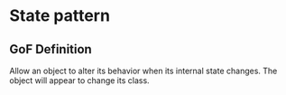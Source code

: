# State pattern

## GoF Definition

Allow an object to alter its behavior when its internal state changes. The object will appear to change its class.
